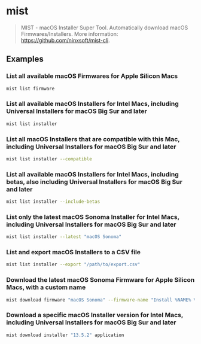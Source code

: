 # mist

> MIST - macOS Installer Super Tool. Automatically download macOS Firmwares/Installers. More information: <https://github.com/ninxsoft/mist-cli>.

## Examples

### List all available macOS Firmwares for Apple Silicon Macs

```bash
mist list firmware
```

### List all available macOS Installers for Intel Macs, including Universal Installers for macOS Big Sur and later

```bash
mist list installer
```

### List all macOS Installers that are compatible with this Mac, including Universal Installers for macOS Big Sur and later

```bash
mist list installer --compatible
```

### List all available macOS Installers for Intel Macs, including betas, also including Universal Installers for macOS Big Sur and later

```bash
mist list installer --include-betas
```

### List only the latest macOS Sonoma Installer for Intel Macs, including Universal Installers for macOS Big Sur and later

```bash
mist list installer --latest "macOS Sonoma"
```

### List and export macOS Installers to a CSV file

```bash
mist list installer --export "/path/to/export.csv"
```

### Download the latest macOS Sonoma Firmware for Apple Silicon Macs, with a custom name

```bash
mist download firmware "macOS Sonoma" --firmware-name "Install %NAME% %VERSION%-%BUILD%.ipsw"
```

### Download a specific macOS Installer version for Intel Macs, including Universal Installers for macOS Big Sur and later

```bash
mist download installer "13.5.2" application
```
